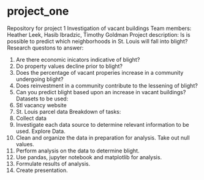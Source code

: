 # project_one
Repository for project 1 
Investigation of vacant buildings
Team members: Heather Leek, Hasib Ibradzic, Timothy Goldman
Project description: Is is possible to predict which neighborhoods in St. Louis will fall into blight?
Research questons to answer:
  1.  Are there economic inicators indicative of blight?
  2.  Do property values decline prior to blight?
  3.  Does the percentage of vacant properies increase in a community undergoing blight?
  4.  Does reinvestment in a community contribute to the lessening of blight?
  5.  Can you predict blight based upon an increase in vacant buildings?
Datasets to be used:
  1.  Stl vacancy website
  2.  St. Louis parcel data
Breakdown of tasks:
  1.  Collect data
  2.  Investigate each data source to determine relevant information to be used.  Explore Data.
  3.  Clean and organize the data in preparation for analysis.  Take out null values.
  4.  Perform analysis on the data to determine blight.  
  5.  Use pandas, jupyter notebook and matplotlib for analysis.
  6.  Formulate results of analysis.
  7.  Create presentation.
  
  
